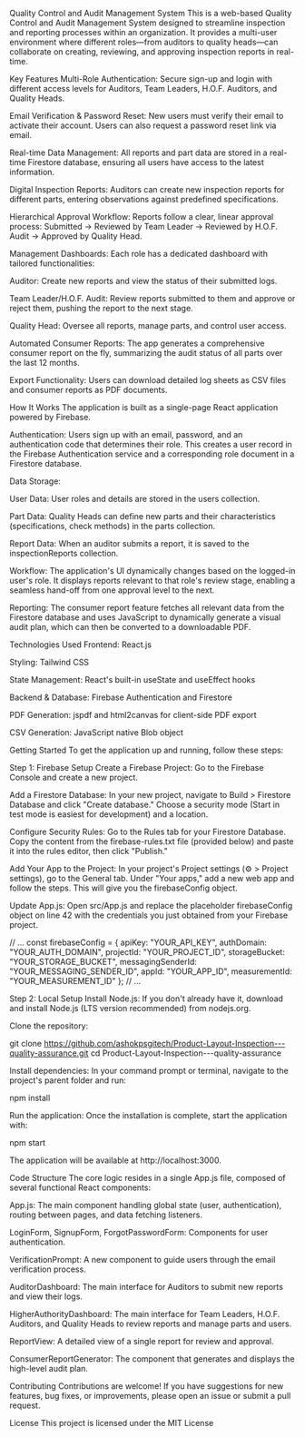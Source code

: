 Quality Control and Audit Management System
This is a web-based Quality Control and Audit Management System designed to streamline inspection and reporting processes within an organization. It provides a multi-user environment where different roles—from auditors to quality heads—can collaborate on creating, reviewing, and approving inspection reports in real-time.

Key Features
Multi-Role Authentication: Secure sign-up and login with different access levels for Auditors, Team Leaders, H.O.F. Auditors, and Quality Heads.

Email Verification & Password Reset: New users must verify their email to activate their account. Users can also request a password reset link via email.

Real-time Data Management: All reports and part data are stored in a real-time Firestore database, ensuring all users have access to the latest information.

Digital Inspection Reports: Auditors can create new inspection reports for different parts, entering observations against predefined specifications.

Hierarchical Approval Workflow: Reports follow a clear, linear approval process: Submitted -> Reviewed by Team Leader -> Reviewed by H.O.F. Audit -> Approved by Quality Head.

Management Dashboards: Each role has a dedicated dashboard with tailored functionalities:

Auditor: Create new reports and view the status of their submitted logs.

Team Leader/H.O.F. Audit: Review reports submitted to them and approve or reject them, pushing the report to the next stage.

Quality Head: Oversee all reports, manage parts, and control user access.

Automated Consumer Reports: The app generates a comprehensive consumer report on the fly, summarizing the audit status of all parts over the last 12 months.

Export Functionality: Users can download detailed log sheets as CSV files and consumer reports as PDF documents.

How It Works
The application is built as a single-page React application powered by Firebase.

Authentication: Users sign up with an email, password, and an authentication code that determines their role. This creates a user record in the Firebase Authentication service and a corresponding role document in a Firestore database.

Data Storage:

User Data: User roles and details are stored in the users collection.

Part Data: Quality Heads can define new parts and their characteristics (specifications, check methods) in the parts collection.

Report Data: When an auditor submits a report, it is saved to the inspectionReports collection.

Workflow: The application's UI dynamically changes based on the logged-in user's role. It displays reports relevant to that role's review stage, enabling a seamless hand-off from one approval level to the next.

Reporting: The consumer report feature fetches all relevant data from the Firestore database and uses JavaScript to dynamically generate a visual audit plan, which can then be converted to a downloadable PDF.

Technologies Used
Frontend: React.js

Styling: Tailwind CSS

State Management: React's built-in useState and useEffect hooks

Backend & Database: Firebase Authentication and Firestore

PDF Generation: jspdf and html2canvas for client-side PDF export

CSV Generation: JavaScript native Blob object

Getting Started
To get the application up and running, follow these steps:

Step 1: Firebase Setup
Create a Firebase Project: Go to the Firebase Console and create a new project.

Add a Firestore Database: In your new project, navigate to Build > Firestore Database and click "Create database." Choose a security mode (Start in test mode is easiest for development) and a location.

Configure Security Rules: Go to the Rules tab for your Firestore Database. Copy the content from the firebase-rules.txt file (provided below) and paste it into the rules editor, then click "Publish."

Add Your App to the Project: In your project's Project settings (⚙️ > Project settings), go to the General tab. Under "Your apps," add a new web app and follow the steps. This will give you the firebaseConfig object.

Update App.js: Open src/App.js and replace the placeholder firebaseConfig object on line 42 with the credentials you just obtained from your Firebase project.

// ...
const firebaseConfig = {
  apiKey: "YOUR_API_KEY",
  authDomain: "YOUR_AUTH_DOMAIN",
  projectId: "YOUR_PROJECT_ID",
  storageBucket: "YOUR_STORAGE_BUCKET",
  messagingSenderId: "YOUR_MESSAGING_SENDER_ID",
  appId: "YOUR_APP_ID",
  measurementId: "YOUR_MEASUREMENT_ID"
};
// ...


Step 2: Local Setup
Install Node.js: If you don't already have it, download and install Node.js (LTS version recommended) from nodejs.org.

Clone the repository:

git clone https://github.com/ashokpsgitech/Product-Layout-Inspection---quality-assurance.git
cd Product-Layout-Inspection---quality-assurance


Install dependencies: In your command prompt or terminal, navigate to the project's parent folder and run:

npm install


Run the application: Once the installation is complete, start the application with:

npm start


The application will be available at http://localhost:3000.

Code Structure
The core logic resides in a single App.js file, composed of several functional React components:

App.js: The main component handling global state (user, authentication), routing between pages, and data fetching listeners.

LoginForm, SignupForm, ForgotPasswordForm: Components for user authentication.

VerificationPrompt: A new component to guide users through the email verification process.

AuditorDashboard: The main interface for Auditors to submit new reports and view their logs.

HigherAuthorityDashboard: The main interface for Team Leaders, H.O.F. Auditors, and Quality Heads to review reports and manage parts and users.

ReportView: A detailed view of a single report for review and approval.

ConsumerReportGenerator: The component that generates and displays the high-level audit plan.

Contributing
Contributions are welcome! If you have suggestions for new features, bug fixes, or improvements, please open an issue or submit a pull request.

License
This project is licensed under the MIT License
